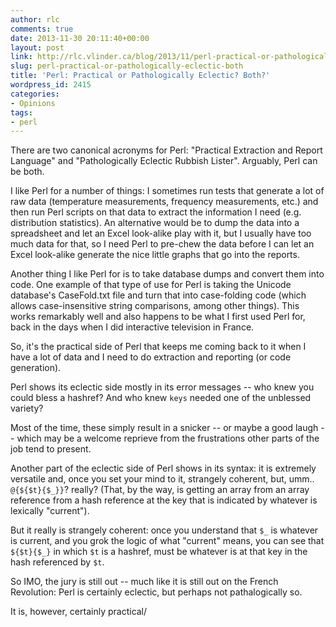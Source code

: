 ```yaml
---
author: rlc
comments: true
date: 2013-11-30 20:11:40+00:00
layout: post
link: http://rlc.vlinder.ca/blog/2013/11/perl-practical-or-pathologically-eclectic-both/
slug: perl-practical-or-pathologically-eclectic-both
title: 'Perl: Practical or Pathologically Eclectic? Both?'
wordpress_id: 2415
categories:
- Opinions
tags:
- perl
---
```


There are two canonical acronyms for Perl: "Practical Extraction and Report Language" and "Pathologically Eclectic Rubbish Lister". Arguably, Perl can be both.

<!--more-->

I like Perl for a number of things: I sometimes run tests that generate a lot of raw data (temperature measurements, frequency measurements, etc.) and then run Perl scripts on that data to extract the information I need (e.g. distribution statistics). An alternative would be to dump the data into a spreadsheet and let an Excel look-alike play with it, but I usually have too much data for that, so I need Perl to pre-chew the data before I can let an Excel look-alike generate the nice little graphs that go into the reports.

Another thing I like Perl for is to take database dumps and convert them into code. One example of that type of use for Perl is taking the Unicode database's CaseFold.txt file and turn that into case-folding code (which allows case-insensitive string comparisons, among other things). This works remarkably well and also happens to be what I first used Perl for, back in the days when I did interactive television in France.

So, it's the practical side of Perl that keeps me coming back to it when I have a lot of data and I need to do extraction and reporting (or code generation).

Perl shows its eclectic side mostly in its error messages -- who knew you could bless a hashref? And who knew `keys` needed one of the unblessed variety?

Most of the time, these simply result in a snicker -- or maybe a good laugh -- which may be a welcome reprieve from the frustrations other parts of the job tend to present.

Another part of the eclectic side of Perl shows in its syntax: it is extremely versatile and, once you set your mind to it, strangely coherent, but, umm.. `@{${$t}{$_}}`? really? (That, by the way, is getting an array from an array reference from a hash reference at the key that is indicated by whatever is lexically "current").

But it really is strangely coherent: once you understand that `$_` is whatever is current, and you grok the logic of what "current" means, you can see that `${$t}{$_}` in which `$t`  is a hashref, must be whatever is at that key in the hash referenced by `$t`.

So IMO, the jury is still out -- much like it is still out on the French Revolution: Perl is certainly eclectic, but perhaps not pathalogically so.  

It is, however, certainly practical/
